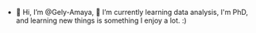 - 👋 Hi, I’m @Gely-Amaya, 🌱 I’m currently learning data analysis,  I'm PhD, and learning new things is something I enjoy a lot. :) 

